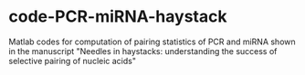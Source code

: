 # code-PCR-miRNA-haystack
Matlab codes for computation of pairing statistics of PCR and miRNA shown in the manuscript "Needles in haystacks: understanding the success of selective pairing of nucleic acids"
